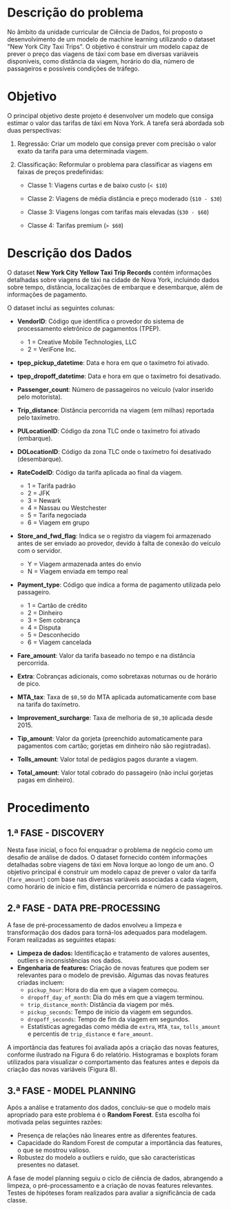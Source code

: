 # Descrição do problema

No âmbito da unidade curricular de Ciência de Dados, foi proposto o desenvolvimento de um modelo de machine learning utilizando o dataset "New York City Taxi Trips". O objetivo é construir um modelo capaz de prever o preço das viagens de táxi com base em diversas variáveis disponíveis, como distância da viagem, horário do dia, número de passageiros e possíveis condições de tráfego.

# Objetivo
O principal objetivo deste projeto é desenvolver um modelo que consiga estimar o valor das tarifas de táxi em Nova York. A tarefa será abordada sob duas perspectivas:

1. Regressão: Criar um modelo que consiga prever com precisão o valor exato da tarifa para uma determinada viagem.
2. Classificação: Reformular o problema para classificar as viagens em faixas de preços predefinidas:

    - Classe 1: Viagens curtas e de baixo custo (`< $10`)

    - Classe 2: Viagens de média distância e preço moderado (`$10 - $30`)

    - Classe 3: Viagens longas com tarifas mais elevadas (`$30 - $60`)

    - Classe 4: Tarifas premium (`> $60`)

# Descrição dos Dados

O dataset **New York City Yellow Taxi Trip Records** contém informações detalhadas sobre viagens de táxi na cidade de Nova York, incluindo dados sobre tempo, distância, localizações de embarque e desembarque, além de informações de pagamento.

O dataset inclui as seguintes colunas:

- **VendorID**: Código que identifica o provedor do sistema de processamento eletrônico de pagamentos (TPEP).
  - 1 = Creative Mobile Technologies, LLC
  - 2 = VeriFone Inc.

- **tpep_pickup_datetime**: Data e hora em que o taxímetro foi ativado.
- **tpep_dropoff_datetime**: Data e hora em que o taxímetro foi desativado.
- **Passenger_count**: Número de passageiros no veículo (valor inserido pelo motorista).
- **Trip_distance**: Distância percorrida na viagem (em milhas) reportada pelo taxímetro.
- **PULocationID**: Código da zona TLC onde o taxímetro foi ativado (embarque).
- **DOLocationID**: Código da zona TLC onde o taxímetro foi desativado (desembarque).
- **RateCodeID**: Código da tarifa aplicada ao final da viagem.
  - 1 = Tarifa padrão
  - 2 = JFK
  - 3 = Newark
  - 4 = Nassau ou Westchester
  - 5 = Tarifa negociada
  - 6 = Viagem em grupo

- **Store_and_fwd_flag**: Indica se o registro da viagem foi armazenado antes de ser enviado ao provedor, devido à falta de conexão do veículo com o servidor.
  - Y = Viagem armazenada antes do envio
  - N = Viagem enviada em tempo real

- **Payment_type**: Código que indica a forma de pagamento utilizada pelo passageiro.
  - 1 = Cartão de crédito
  - 2 = Dinheiro
  - 3 = Sem cobrança
  - 4 = Disputa
  - 5 = Desconhecido
  - 6 = Viagem cancelada

- **Fare_amount**: Valor da tarifa baseado no tempo e na distância percorrida.
- **Extra**: Cobranças adicionais, como sobretaxas noturnas ou de horário de pico.
- **MTA_tax**: Taxa de `$0,50` do MTA aplicada automaticamente com base na tarifa do taxímetro.
- **Improvement_surcharge**: Taxa de melhoria de `$0,30` aplicada desde 2015.
- **Tip_amount**: Valor da gorjeta (preenchido automaticamente para pagamentos com cartão; gorjetas em dinheiro não são registradas).
- **Tolls_amount**: Valor total de pedágios pagos durante a viagem.
- **Total_amount**: Valor total cobrado do passageiro (não inclui gorjetas pagas em dinheiro).

# Procedimento

## 1.ª FASE - DISCOVERY

Nesta fase inicial, o foco foi enquadrar o problema de negócio como um desafio de análise de dados. O dataset fornecido contém informações detalhadas sobre viagens de táxi em Nova Iorque ao longo de um ano. O objetivo principal é construir um modelo capaz de prever o valor da tarifa (`fare_amount`) com base nas diversas variáveis associadas a cada viagem, como horário de início e fim, distância percorrida e número de passageiros.

## 2.ª FASE - DATA PRE-PROCESSING

A fase de pré-processamento de dados envolveu a limpeza e transformação dos dados para torná-los adequados para modelagem. Foram realizadas as seguintes etapas:

- **Limpeza de dados:** Identificação e tratamento de valores ausentes, outliers e inconsistências nos dados.
- **Engenharia de features:** Criação de novas features que podem ser relevantes para o modelo de previsão. Algumas das novas features criadas incluem:
    - `pickup_hour`: Hora do dia em que a viagem começou.
    - `dropoff_day_of_month`: Dia do mês em que a viagem terminou.
    - `trip_distance_month`: Distância da viagem por mês.
    - `pickup_seconds`: Tempo de início da viagem em segundos.
    - `dropoff_seconds`: Tempo de fim da viagem em segundos.
    - Estatísticas agregadas como média de `extra`, `MTA_tax`, `tolls_amount` e percentis de `trip_distance` e `fare_amount`.

A importância das features foi avaliada após a criação das novas features, conforme ilustrado na Figura 6 do relatório. Histogramas e boxplots foram utilizados para visualizar o comportamento das features antes e depois da criação das novas variáveis (Figura 8).

## 3.ª FASE - MODEL PLANNING

Após a análise e tratamento dos dados, concluiu-se que o modelo mais apropriado para este problema é o **Random Forest**. Esta escolha foi motivada pelas seguintes razões:

- Presença de relações não lineares entre as diferentes features.
- Capacidade do Random Forest de computar a importância das features, o que se mostrou valioso.
- Robustez do modelo a outliers e ruído, que são características presentes no dataset.

A fase de model planning seguiu o ciclo de ciência de dados, abrangendo a limpeza, o pré-processamento e a criação de novas features relevantes. Testes de hipóteses foram realizados para avaliar a significância de cada classe.